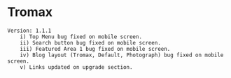 # Tromax 

    Version: 1.1.1
        i) Top Menu bug fixed on mobile screen.
        ii) Search button bug fixed on mobile screen.
        iii) Featured Area 1 bug fixed on mobile screen.
        iv) Blog layout (Tromax, Default, Photograph) bug fixed on mobile screen.
        v) Links updated on upgrade section.
        
        
        
